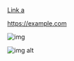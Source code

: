 [Link a](https://example.com)

<https://example.com>

![img](https://place-hold.it/100x100)

![img alt](https://place-hold.it/100x100 "title")
